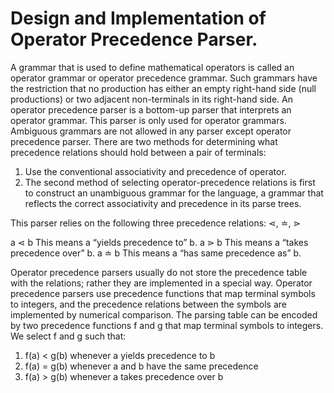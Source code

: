 # Design and Implementation of Operator Precedence Parser.

A grammar that is used to define mathematical operators is called an operator grammar or operator precedence grammar. Such grammars have the restriction that no production has either an empty right-hand side (null productions) or two adjacent non-terminals in its right-hand side.
An operator precedence parser is a bottom-up parser that interprets an operator grammar. This parser is only used for operator grammars. Ambiguous grammars are not allowed in any parser except operator precedence parser.
There are two methods for determining what precedence relations should hold between a pair of terminals:

1.	Use the conventional associativity and precedence of operator.
2.	The second method of selecting operator-precedence relations is first to construct an unambiguous grammar for the language, a grammar that reflects the correct associativity and precedence in its parse trees.

This parser relies on the following three precedence relations: ⋖, ≐, ⋗

a ⋖ b This means a “yields precedence to” b.
a ⋗ b This means a “takes precedence over” b.
a ≐ b This means a “has same precedence as” b.

Operator precedence parsers usually do not store the precedence table with the relations; rather they are implemented in a special way. Operator precedence parsers use precedence functions that map terminal symbols to integers, and the precedence relations between the symbols are implemented by numerical comparison. The parsing table can be encoded by two precedence functions f and g that map terminal symbols to integers. We select f and g such that:

1.	f(a) < g(b) whenever a yields precedence to b
2.	f(a) = g(b) whenever a and b have the same precedence
3.	f(a) > g(b) whenever a takes precedence over b
